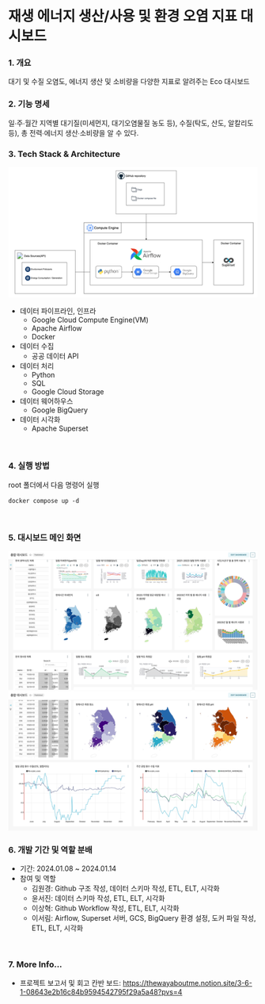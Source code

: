 # 재생 에너지 생산/사용 및 환경 오염 지표 대시보드
### 1. 개요
대기 및 수질 오염도, 에너지 생산 및 소비량을 다양한 지표로 알려주는 Eco 대시보드
<br>

### 2. 기능 명세
일∙주∙월간 지역별 대기질(미세먼지, 대기오염물질 농도 등), 수질(탁도, 산도, 알칼리도 등), 총 전력∙에너지 생산∙소비량을 알 수 있다.
<br>

### 3. Tech Stack & Architecture
![resources/tech-stack.png](resources/tech-stack.png)
- 데이터 파이프라인, 인프라
    - Google Cloud Compute Engine(VM)
    - Apache Airflow
    - Docker
- 데이터 수집
    - 공공 데이터 API
- 데이터 처리
    - Python
    - SQL
    - Google Cloud Storage
- 데이터 웨어하우스
    - Google BigQuery
- 데이터 시각화
    - Apache Superset
<br>

### 4. 실행 방법
root 폴더에서 다음 명령어 실행
```text
docker compose up -d
```
<br>

### 5. 대시보드 메인 화면
![resources/dashboard1.png](resources/dashboard1.png)
![resources/dashboard2.png](resources/dashboard2.png)
<br>

### 6. 개발 기간 및 역할 분배
- 기간: 2024.01.08 ~ 2024.01.14
- 참여 및 역할
    - 김원경: Github 구조 작성, 데이터 스키마 작성, ETL, ELT, 시각화
    - 윤서진: 데이터 스키마 작성, ETL, ELT, 시각화
    - 이상혁: Github Workflow 작성, ETL, ELT, 시각화
    - 이서림: Airflow, Superset 서버, GCS, BigQuery 환경 설정, 도커 파일 작성, ETL, ELT, 시각화
<br>

### 7. More Info...
- 프로젝트 보고서 및 회고 칸반 보드: https://thewayaboutme.notion.site/3-6-1-08643e2b16c84b9594542795f29a5a48?pvs=4 